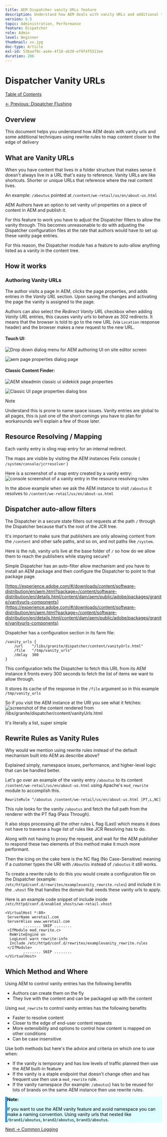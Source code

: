 ```yaml
---
title: AEM Dispatcher vanity URLs feature
description: Understand how AEM deals with vanity URLs and additional techniques using rewrite rules to map content closer to the edge of delivery.
version: 6.5
topic: Administration, Performance
feature: Dispatcher
role: Admin
level: Beginner
thumbnail: xx.jpg
doc-type: Article
exl-id: 53baef9c-aa4e-4f18-ab30-ef9f4f5513ee
duration: 286
---
```

# Dispatcher Vanity URLs

[Table of Contents](./overview.md)

[<- Previous: Dispatcher Flushing](./disp-flushing.md)

## Overview

This document helps you understand how AEM deals with vanity urls and some additional techniques using rewrite rules to map content closer to the edge of delivery

## What are Vanity URLs

When you have content that lives in a folder structure that makes sense it doesn't always live in a URL that's easy to reference. Vanity URLs are like shortcuts. Shorter or unique URLs that reference where the real content lives.

An example: `/aboutus` pointed at `/content/we-retail/us/en/about-us.html`

AEM Authors have an option to set vanity url properties on a piece of content in AEM and publish it.

For this feature to work you have to adjust the Dispatcher filters to allow the vanity through. This becomes unreasonable to do with adjusting the Dispatcher configuration files at the rate that authors would have to set up these vanity page entries.

For this reason, the Dispatcher module has a feature to auto-allow anything listed as a vanity in the content tree.


## How it works

### Authoring Vanity URLs

The author visits a page in AEM, clicks the page properties, and adds entries in the _Vanity URL_ section. Upon saving the changes and activating the page the vanity is assigned to the page.

Authors can also select the _Redirect Vanity URL_ checkbox when adding _Vanity URL_ entries, this causes vanity urls to behave as 302 redirects. It means that the browser is told to go to the new URL (via `Location` response header) and the browser makes a new request to the new URL.

#### Touch UI:

![Drop down dialog menu for AEM authoring UI on site editor screen](assets/disp-vanity-url/aem-page-properties-drop-down.png "aem-page-properties-drop-down")

![aem page properties dialog page](assets/disp-vanity-url/aem-page-properties.png "aem-page-properties")

#### Classic Content Finder:

![AEM siteadmin classic ui sidekick page properties](assets/disp-vanity-url/aem-page-properties-sidekick.png "aem-page-properties-sidekick")

![Classic UI page properties dialog box](assets/disp-vanity-url/aem-page-properties-classic.png "aem-page-properties-classic")


>[!NOTE]
>
>Understand this is prone to name space issues. Vanity entries are global to all pages, this is just one of the short comings you have to plan for workarounds we'll explain a few of those later.


## Resource Resolving / Mapping

Each vanity entry is sling map entry for an internal redirect.

The maps are visible by visiting the AEM instances Felix console ( `/system/console/jcrresolver` )

Here is a screenshot of a map entry created by a vanity entry:
![console screenshot of a vanity entry in the resource resolving rules](assets/disp-vanity-url/vanity-resource-resolver-entry.png "vanity-resource-resolver-entry")

In the above example when we ask the AEM instance to visit `/aboutus` it resolves to `/content/we-retail/us/en/about-us.html`

## Dispatcher auto-allow filters

The Dispatcher in a secure state filters out requests at the path `/` through the Dispatcher because that's the root of the JCR tree.

It's important to make sure that publishers are only allowing content from the `/content` and other safe paths, and so on,  and not paths like `/system`.

Here is the rub, vanity urls live at the base folder of `/` so how do we allow them to reach the publishers while staying secure?

Simple Dispatcher has an auto-filter allow mechanism and you have to install an AEM package and then configure the Dispatcher to point to that package page.

[https://experience.adobe.com/#/downloads/content/software-distribution/en/aem.html?package=/content/software-distribution/en/details.html/content/dam/aem/public/adobe/packages/granite/vanityurls-components](https://experience.adobe.com/#/downloads/content/software-distribution/en/aem.html?package=/content/software-distribution/en/details.html/content/dam/aem/public/adobe/packages/granite/vanityurls-components)

Dispatcher has a configuration section in its farm file:

```
/vanity_urls { 
    /url    "/libs/granite/dispatcher/content/vanityUrls.html" 
    /file   "/tmp/vanity_urls" 
    /delay  300 
}
```

This configuration tells the Dispatcher to fetch this URL from its AEM instance it fronts every 300 seconds to fetch the list of items we want to allow through.

It stores its cache of the response in the `/file` argument so in this example `/tmp/vanity_urls`

So if you visit the AEM instance at the URI you see what it fetches:
![screenshot of the content rendered from /libs/granite/dispatcher/content/vanityUrls.html](assets/disp-vanity-url/vanity-url-component.png "vanity-url-component")

It's literally a list, super simple

## Rewrite Rules as Vanity Rules

Why would we mention using rewrite rules instead of the default mechanism built into AEM as describe above?

Explained simply, namespace issues, performance, and higher-level logic that can be handled better.

Let's go over an example of the vanity entry `/aboutus` to its content `/content/we-retail/us/en/about-us.html` using Apache's `mod_rewrite` module to accomplish this.

```
RewriteRule ^/aboutus /content/we-retail/us/en/about-us.html [PT,L,NC]
```

This rule looks for the vanity `/aboutus` and fetch the full path from the renderer with the PT flag (Pass Through).

It also stops processing all the other rules L flag (Last) which means it does not have to traverse a huge list of rules like JCR Resolving has to do.

Along with not having to proxy the request, and wait for the AEM publisher to respond these two elements of this method make it much more performant.

Then the icing on the cake here is the NC flag (No Case-Sensitive) meaning if a customer types the URI with `/AboutUs` instead of `/aboutus` it still works.

To create a rewrite rule to do this you would create a configuration file on the Dispatcher (example: `/etc/httpd/conf.d/rewrites/examplevanity_rewrite.rules`) and include it in the `.vhost` file that handles the domain that needs these vanity urls to apply.

Here is an example code snippet of include inside `/etc/httpd/conf.d/enabled_vhosts/we-retail.vhost`

```
<VirtualHost *:80> 
 ServerName weretail.com 
 ServerAlias www.weretail.com 
        ........ SNIP ........ 
 <IfModule mod_rewrite.c> 
  ReWriteEngine on 
  LogLevel warn rewrite:info 
  Include /etc/httpd/conf.d/rewrites/examplevanity_rewrite.rules 
 </IfModule> 
        ........ SNIP ........ 
</VirtualHost>
```

## Which Method and Where

Using AEM to control vanity entries has the following benefits

- Authors can create them on the fly
- They live with the content and can be packaged up with the content

Using `mod_rewrite` to control vanity entries has the following benefits

- Faster to resolve content
- Closer to the edge of end-user content requests
- More extensibility and options to control how content is mapped on other conditions
- Can be case insensitive

Use both methods but here's the advice and criteria on which one to use when:

- If the vanity is temporary and has low levels of traffic planned then use the AEM built-in feature
- If the vanity is a staple endpoint that doesn't change often and has frequent use then use a `mod_rewrite` rule.
- If the vanity namespace (for example: `/aboutus`) has to be reused for lots of brands on the same AEM instance then use rewrite rules.

<div style="color: #000;border-left: 6px solid #2196F3;background-color:#ddffff;"><b>Note:</b>

If you want to use the AEM vanity feature and avoid namespace you can make a naming convention. Using vanity urls that nested like `/brand1/aboutus`, `brand2/aboutus`, `brand3/aboutus`.
</div>

[Next -> Common Logging](./common-logs.md)
